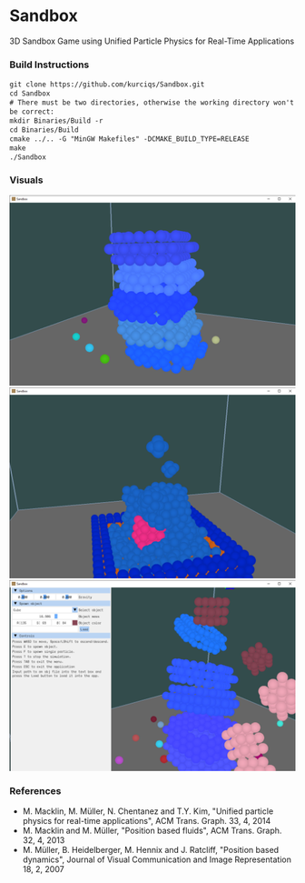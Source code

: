 # Sandbox
 3D Sandbox Game using Unified Particle Physics for Real-Time Applications

### Build Instructions

    git clone https://github.com/kurciqs/Sandbox.git
    cd Sandbox
    # There must be two directories, otherwise the working directory won't be correct:
    mkdir Binaries/Build -r
    cd Binaries/Build
    cmake ../.. -G "MinGW Makefiles" -DCMAKE_BUILD_TYPE=RELEASE
    make
    ./Sandbox

### Visuals

![Stacked Donuts](Assets/Images/Donuts.png "Stacked Donuts")
![Fluid](Assets/Images/Fluid.png "Fluid")
![UI_Showcase](Assets/Images/UI_Showcase.png "UI_Showcase")

### References
*  M. Macklin, M. Müller, N. Chentanez and T.Y. Kim, "Unified particle physics for real-time applications", ACM Trans. Graph. 33, 4, 2014
*  M. Macklin and M. Müller, "Position based fluids", ACM Trans. Graph. 32, 4, 2013
*  M. Müller, B. Heidelberger, M. Hennix and J. Ratcliff, "Position based dynamics", Journal of Visual Communication and Image Representation 18, 2, 2007
 
